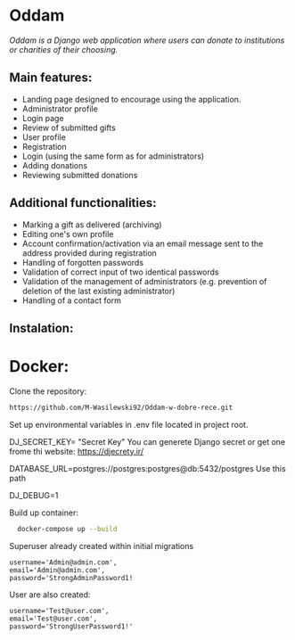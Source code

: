 # Oddam
*Oddam is a Django web application where users can donate to institutions or charities of their choosing.*
## Main features:
- Landing page designed to encourage using the application.
- Administrator profile
- Login page
- Review of submitted gifts
- User profile
- Registration
- Login (using the same form as for administrators)
- Adding donations
- Reviewing submitted donations

## Additional functionalities:
- Marking a gift as delivered (archiving)
- Editing one's own profile
- Account confirmation/activation via an email message sent to the address provided during registration
- Handling of forgotten passwords
- Validation of correct input of two identical passwords
- Validation of the management of administrators (e.g. prevention of deletion of the last existing administrator)
- Handling of a contact form

## Instalation: 
# Docker: 
Clone the repository:
```bash
https://github.com/M-Wasilewski92/Oddam-w-dobre-rece.git 
```
Set up environmental variables in .env file located in project root.

DJ_SECRET_KEY= "Secret Key" 
You can generete Django secret or get one frome thi website: https://djecrety.ir/

DATABASE_URL=postgres://postgres:postgres@db:5432/postgres
Use this path 

DJ_DEBUG=1

Build up container:
```BASH
  docker-compose up --build
```
 
Superuser already created within initial migrations
```
username='Admin@admin.com',
email='Admin@admin.com',
password='StrongAdminPassword1!
```
User are also created:
```
username='Test@user.com',
email='Test@user.com',
password='StrongUserPassword1!'
```
